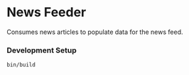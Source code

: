 # News Feeder
Consumes news articles to populate data for the news feed.

### Development Setup
    bin/build
    
